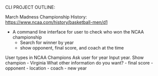 CLI PROJECT OUTLINE:

March Madness Championship History:
https://www.ncaa.com/history/basketball-men/d1

- A command line interface for user to check who won the NCAA championship
    - Search for winner by year
    - show opponent, final score, and coach at the time

User types in NCAA Champions
Ask user for year
Input year.
Show champion - Virginia
What other information do you want?
	- final score
	- opponent 
	- location
	- coach
	- new year
